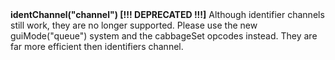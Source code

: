 <a name="identChannel"><h3 style="padding-top: 40px; margin-top: 40px;"></h3></a>
**identChannel("channel")  [!!! DEPRECATED !!!]**
Although identifier channels still work, they are no longer supported. Please use the new guiMode("queue") system and the cabbageSet opcodes instead. They are far more efficient then identifiers channel. 